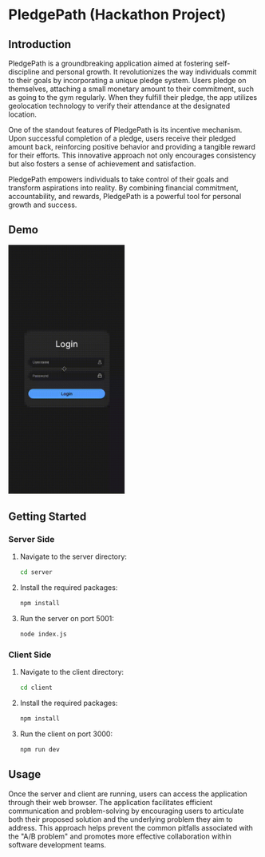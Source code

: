 # PledgePath (Hackathon Project)

## Introduction

PledgePath is a groundbreaking application aimed at fostering self-discipline and personal growth. It revolutionizes the way individuals commit to their goals by incorporating a unique pledge system. Users pledge on themselves, attaching a small monetary amount to their commitment, such as going to the gym regularly. When they fulfill their pledge, the app utilizes geolocation technology to verify their attendance at the designated location.

One of the standout features of PledgePath is its incentive mechanism. Upon successful completion of a pledge, users receive their pledged amount back, reinforcing positive behavior and providing a tangible reward for their efforts. This innovative approach not only encourages consistency but also fosters a sense of achievement and satisfaction.

PledgePath empowers individuals to take control of their goals and transform aspirations into reality. By combining financial commitment, accountability, and rewards, PledgePath is a powerful tool for personal growth and success.

## Demo

<img src="demo.gif" style="object-fit:contain;" width="232.67" height="498.67"/>

## Getting Started

### Server Side

1. Navigate to the server directory:

   ```bash
   cd server
   ```

2. Install the required packages:

   ```bash
   npm install
   ```

3. Run the server on port 5001:

   ```bash
   node index.js
   ```

### Client Side

1. Navigate to the client directory:

   ```bash
   cd client
   ```

2. Install the required packages:

   ```bash
   npm install
   ```

3. Run the client on port 3000:

   ```bash
   npm run dev
   ```

## Usage

Once the server and client are running, users can access the application through their web browser. The application facilitates efficient communication and problem-solving by encouraging users to articulate both their proposed solution and the underlying problem they aim to address. This approach helps prevent the common pitfalls associated with the "A/B problem" and promotes more effective collaboration within software development teams.
